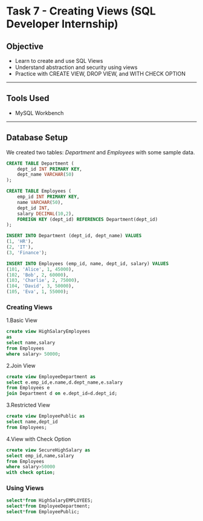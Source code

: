 # Task 7 - Creating Views (SQL Developer Internship)

## Objective
- Learn to create and use SQL Views  
- Understand abstraction and security using views  
- Practice with CREATE VIEW, DROP VIEW, and WITH CHECK OPTION

---

##  Tools Used
-  MySQL Workbench

---

##  Database Setup
We created two tables: *Department* and *Employees* with some sample data.

```sql
CREATE TABLE Department (
    dept_id INT PRIMARY KEY,
    dept_name VARCHAR(50)
);

CREATE TABLE Employees (
    emp_id INT PRIMARY KEY,
    name VARCHAR(50),
    dept_id INT,
    salary DECIMAL(10,2),
    FOREIGN KEY (dept_id) REFERENCES Department(dept_id)
);

INSERT INTO Department (dept_id, dept_name) VALUES
(1, 'HR'),
(2, 'IT'),
(3, 'Finance');

INSERT INTO Employees (emp_id, name, dept_id, salary) VALUES
(101, 'Alice', 1, 45000),
(102, 'Bob', 2, 60000),
(103, 'Charlie', 2, 75000),
(104, 'David', 3, 50000),
(105, 'Eva', 1, 55000);
```

### Creating Views
1.Basic View
```sql
create view HighSalaryEmployees
as
select name,salary
from Employees
where salary> 50000;
```

2.Join View
```sql
create view EmployeeDepartment as
select e.emp_id,e.name,d.dept_name,e.salary
from Employees e
join Department d on e.dept_id=d.dept_id;
```

3.Restricted View
```sql
create view EmployeePublic as
select name,dept_id
from Employees;
```

4.View with Check Option
```sql
create view SecureHighSalary as
select emp_id,name,salary
from Employees
where salary>50000
with check option;
```

### Using Views
```sql
select*from HighSalaryEMPLOYEES;
select*from EmployeeDepartment;
select*from EmployeePublic;
```
